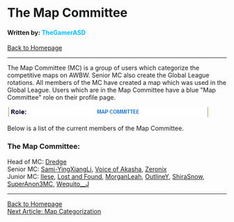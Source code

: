# The Map Committee
#### Written by: <span style="color:deepskyblue">TheGamerASD</span>
[Back to Homepage](..\index.html)

___

The Map Committee (MC) is a group of users which categorize the competitive maps on AWBW. Senior MC also create the Global League rotations. All members of the MC have created a map which was used in the Global League. Users which are in the Map Committee have a blue "Map Committee" role on their profile page.

![](..\images\mcrole.png)

Below is a list of the current members of the Map Committee.

### The Map Committee:
Head of MC: [Dredge][1]<br>
Senior MC: [Sami-YingXiangLi][2], [Voice of Akasha][3], [Zeronix][4]<br>
Junior MC: [Ilese][5], [Lost and Found][6], [MorganLeah][7], [OutlineY][8], [ShiraSnow][9], [SuperAnon3MC][10], [Wequito__J][11]

[1]: https://awbw.amarriner.com/profile.php?username=Dredge
[2]: https://awbw.amarriner.com/profile.php?username=Sami-YingXiangLi
[3]: https://awbw.amarriner.com/profile.php?username=Voice%20of%20Akasha
[4]: https://awbw.amarriner.com/profile.php?username=Zeronix
[5]: https://awbw.amarriner.com/profile.php?username=Ilese
[6]: https://awbw.amarriner.com/profile.php?username=Lost%20and%20Found
[7]: https://awbw.amarriner.com/profile.php?username=MorganLeah
[8]: https://awbw.amarriner.com/profile.php?username=OutlineY
[9]: https://awbw.amarriner.com/profile.php?username=ShiraSnow
[10]: https://awbw.amarriner.com/profile.php?username=SuperAnon3MC
[11]: https://awbw.amarriner.com/profile.php?username=Wequito__J

___

[Back to Homepage](..\index.html)<br>
[Next Article: Map Categorization](map_categorization.md)